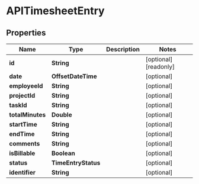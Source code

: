 

# APITimesheetEntry


## Properties

| Name | Type | Description | Notes |
|------------ | ------------- | ------------- | -------------|
|**id** | **String** |  |  [optional] [readonly] |
|**date** | **OffsetDateTime** |  |  [optional] |
|**employeeId** | **String** |  |  [optional] |
|**projectId** | **String** |  |  [optional] |
|**taskId** | **String** |  |  [optional] |
|**totalMinutes** | **Double** |  |  [optional] |
|**startTime** | **String** |  |  [optional] |
|**endTime** | **String** |  |  [optional] |
|**comments** | **String** |  |  [optional] |
|**isBillable** | **Boolean** |  |  [optional] |
|**status** | **TimeEntryStatus** |  |  [optional] |
|**identifier** | **String** |  |  [optional] |




